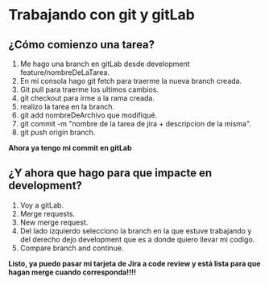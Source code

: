 # Trabajando con git y gitLab

## ¿Cómo comienzo una tarea?

1. Me hago una branch en gitLab desde development feature/nombreDeLaTarea.
2. En mi consola hago git fetch para traerme la nueva branch creada.
3. Git pull para traerme los ultimos cambios.
4. git checkout para irme a la rama creada.
5. realizo la tarea en la branch.
6. git add nombreDeArchivo que modifiqué.
7. git commit -m "nombre de la tarea de jira + descripcion de la misma".
8. git push origin branch.


**Ahora ya tengo mi commit en gitLab**

## ¿Y ahora que hago para que impacte en development?

1. Voy a gitLab.
2. Merge requests.
3. New merge request.
4. Del lado izquierdo selecciono la branch en la que estuve trabajando y del derecho dejo development que es a donde quiero llevar mi codigo.
5. Compare branch and continue. 

**Listo, ya puedo pasar mi tarjeta de Jira a code review y está lista para que hagan merge cuando corresponda!!!!**